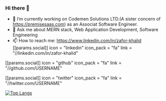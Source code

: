 ### Hi there 👋

- 🔭 I’m currently working on Codemen Solutions LTD.(A sister concern of https://premisesaas.com) as an Associat Software Engineer.
- 💬 Ask me about MERN stack, Web Application Development, Software Engineering
- 📫 How to reach me: https://www.linkedin.com/in/zafor-khalid
 [[params.social]]
    icon = "linkedin"
    icon_pack = "fa"
    link = "//linkedin.com/in/zafor-khalid"

 [[params.social]]
    icon = "github"
    icon_pack = "fa"
    link = "//github.com/USERNAME"

 [[params.social]]
    icon = "twitter"
    icon_pack = "fa"
    link = "//twitter.com/USERNAME"

[![Top Langs](https://github-readme-stats.vercel.app/api/top-langs/?username=zafor-khalid&layout=dracula)](https://github.com/zafor-khalid/github-readme-stats)

